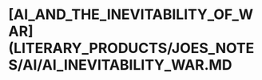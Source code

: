 # \[AI\_AND\_THE\_INEVITABILITY\_OF\_WAR]\(LITERARY\_PRODUCTS/JOES\_NOTES/AI/AI\_INEVITABILITY\_WAR.MD

